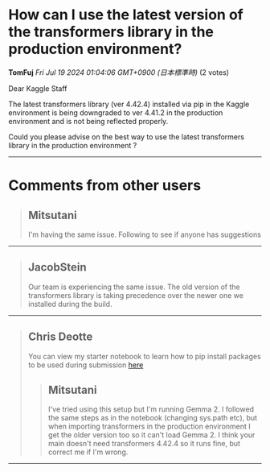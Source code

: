 # How can I use the latest version of the transformers library in the production environment?

**TomFuj** *Fri Jul 19 2024 01:04:06 GMT+0900 (日本標準時)* (2 votes)

Dear Kaggle Staff

The latest transformers library (ver 4.42.4) installed via pip in the Kaggle environment is being downgraded to ver 4.41.2 in the production environment and is not being reflected properly.

Could you please advise on the best way to use the latest transformers library in the production environment ?



---

 # Comments from other users

> ## Mitsutani
> 
> I'm having the same issue. Following to see if anyone has suggestions
> 
> 
> 


---

> ## JacobStein
> 
> Our team is experiencing the same issue. The old version of the transformers library is taking precedence over the newer one we installed during the build.
> 
> 
> 


---

> ## Chris Deotte
> 
> You can view my starter notebook to learn how to pip install packages to be used during submission [here](https://www.kaggle.com/code/cdeotte/starter-code-for-llama-8b-llm-lb-0-750)
> 
> 
> 
> > ## Mitsutani
> > 
> > I've tried using this setup but I'm running Gemma 2. I followed the same steps as in the notebook (changing sys.path etc), but when importing transformers in the production environment I get the older version too so it can't load Gemma 2. I think your main doesn't need transformers 4.42.4 so it runs fine, but correct me if I'm wrong.
> > 
> > 
> > 


---

